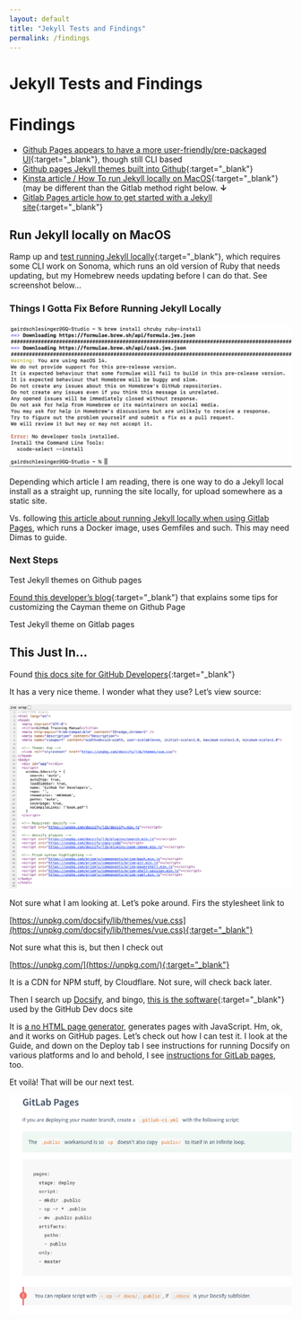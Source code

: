 ```yaml
---
layout: default
title: "Jekyll Tests and Findings"
permalink: /findings
---
```


# Jekyll Tests and Findings

# Findings

- [Github Pages appears to have a more user-friendly/pre-packaged UI](https://pages.github.com/){:target="_blank"}, though still CLI based
- [Github pages Jekyll themes built into Github](https://pages.github.com/themes/){:target="_blank"}
- [Kinsta article / How To run Jekyll locally on MacOS](https://kinsta.com/blog/jekyll-static-site/){:target="_blank"} (may be different than the Gitlab method right below. **↓**
- [Gitlab Pages article how to get started with a Jekyll site](https://docs.gitlab.com/ee/user/project/pages/getting_started/pages_from_scratch.html){:target="_blank"}

## Run Jekyll locally on MacOS

Ramp up and [test running Jekyll locally](https://kinsta.com/blog/jekyll-static-site/){:target="_blank"}, which requires some CLI work on Sonoma, which runs an old version of Ruby that needs updating, but my Homebrew needs updating before I can do that. See screenshot below… <sigh>

### Things I Gotta Fix Before Running Jekyll Locally

![Image](/images/image.png)

Depending which article I am reading, there is one way to do a Jekyll local install as a straight up, running the site locally, for upload somewhere as a static site.

Vs. following [this article about running Jekyll locally when using Gitlab Pages](https://docs.gitlab.com/ee/user/project/pages/getting_started/pages_from_scratch.html), which runs a Docker image, uses Gemfiles and such. This may need Dimas to guide.

### Next Steps

Test Jekyll themes on Github pages

[Found this developer’s blog](https://aregsar.com/blog/2019/how-to-customize-your-github-pages-blog-style-in-five-minutes/){:target="_blank"} that explains some tips for customizing the Cayman theme on Github Page

Test Jekyll theme on Gitlab pages

## This Just In…

Found [this docs site for GitHub Developers](https://githubtraining.github.io/training-manual/#/01_getting_ready_for_class){:target="_blank"}

It has a very nice theme. I wonder what they use? Let’s view source:

![Image](/images/image-1.png)

Not sure what I am looking at. Let’s poke around. Firs the stylesheet link to

[https://unpkg.com/docsify/lib/themes/vue.css](https://unpkg.com/docsify/lib/themes/vue.css){:target="_blank"}

Not sure what this is, but then I check out

[https://unpkg.com/](https://unpkg.com/){:target="_blank"}

It is a CDN for NPM stuff, by Cloudflare. Not sure, will check back later.

Then I search up [Docsify](https://docsify.js.org/#/), and bingo, [this is the software](https://docsify.js.org/#/){:target="_blank"} used by the GitHub Dev docs site

It is [a no HTML page generator](https://docsify.js.org/#/?id=docsify), generates pages with JavaScript. Hm, ok, and it works on GitHub pages. Let’s check out how I can test it. I look at the Guide, and down on the Deploy tab I see instructions for running Docsify on various platforms and lo and behold, I see [instructions for GitLab pages](https://docsify.js.org/#/deploy), too.

Et voilà! That will be our next test.

![Image](/images/image-2.png)

